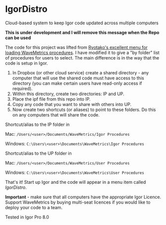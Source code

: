 # IgorDistro
Cloud-based system to keep Igor code updated across multiple computers

**This is under development and I will remove this message when the Repo can be used**

The code for this project was lifted from [Ryotako's excellent menu for loading WaveMetrics procedures](https://github.com/ryotako/Igor-WMProcMenu). I have modified it to give a "by folder" list of procedures for users to select. The main difference is in the way that the code is setup in Igor.

1. In Dropbox (or other cloud service) create a shared directory - any computer that will use the shared code must have access to this directory (you can make certain users have read-only access if required).
2. Within this directory, create two directories: IP and UP.
3. Place the ipf file from this repo into IP.
4. Copy any code that you want to share with others into UP.
5. Now create two shortcuts (or aliases) to point to these folders. Do this on any computers that will share the code.

Shortcut/alias to the IP folder in

Mac: `/Users/<user>/Documents/WaveMetrics/Igor Procedures`

Windows: `C:\Users\<user>\Documents\WaveMetrics\Igor Procedures`

Shortcut/alias to the UP folder in

Mac: `/Users/<user>/Documents/WaveMetrics/User Procedures`

Windows: `C:\Users\<user>\Documents\WaveMetrics\User Procedures`

That's it! Start up Igor and the code will appear in a menu item called *IgorDistro*.

**Important** - make sure that all computers have the appropriate Igor Licence. Support WaveMetrics by buying multi-seat licences if you would like to deploy your code to a team.

Tested in Igor Pro 8.0